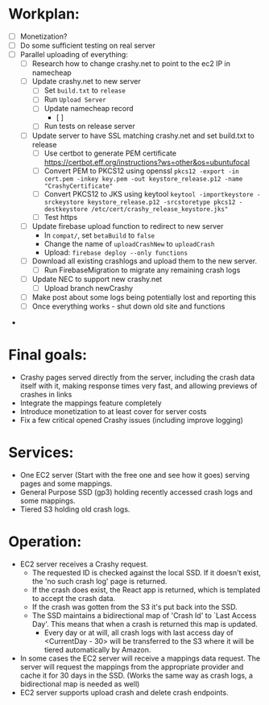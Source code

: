 # Workplan:
- [ ] Monetization?
- [ ] Do some sufficient testing on real server
- [ ] Parallel uploading of everything:
  - [ ] Research how to change crashy.net to point to the ec2 IP in namecheap
  - [ ] Update crashy.net to new server
    - [ ] Set `build.txt` to `release`
    - [ ] Run `Upload Server`
    - [ ] Update namecheap record 
      - [ ] 
    - [ ] Run tests on release server
  - [ ] Update server to have SSL matching crashy.net and set build.txt to release
    - [ ] Use certbot to generate PEM certificate https://certbot.eff.org/instructions?ws=other&os=ubuntufocal
    - [ ] Convert PEM to PKCS12 using openssl `pkcs12 -export -in cert.pem -inkey key.pem -out keystore_release.p12 -name "CrashyCertificate"`
    - [ ] Convert PKCS12 to JKS using keytool `keytool -importkeystore -srckeystore keystore_release.p12 -srcstoretype pkcs12 -destkeystore /etc/cert/crashy_release_keystore.jks"`
    - [ ] Test https
  - [ ] Update firebase upload function to redirect to new server
    - In `compat/`, set `betaBuild` to `false`
    - Change the name of `uploadCrashNew` to `uploadCrash`
    - Upload: `firebase deploy --only functions`
  - [ ] Download all existing crashlogs and upload them to the new server.
    - [ ] Run FirebaseMigration to migrate any remaining crash logs
  - [ ] Update NEC to support new crashy.net
    - [ ] Upload branch newCrashy
  - [ ] Make post about some logs being potentially lost and reporting this
  - [ ] Once everything works - shut down old site and functions

- 

# Final goals:
- Crashy pages served directly from the server, including the crash data itself with it, making response times very fast, and allowing previews of crashes in links
- Integrate the mappings feature completely
- Introduce monetization to at least cover for server costs
- Fix a few critical opened Crashy issues (including improve logging)

# Services:

- One EC2 server (Start with the free one and see how it goes) serving pages and some mappings. 
- General Purpose SSD (gp3) holding recently accessed crash logs and some mappings.
- Tiered S3 holding old crash logs.

# Operation:

- EC2 server receives a Crashy request. 
  - The requested ID is checked against the local SSD. If it doesn't exist, the 'no such crash log' page is returned.
  - If the crash does exist, the React app is returned, which is templated to accept the crash data. 
  - If the crash was gotten from the S3 it's put back into the SSD. 
  - The SSD maintains a bidirectional map of 'Crash Id' to `Last Access Day'. This means that when a crash is returned this map is updated. 
    - Every day or at will, all crash logs with last access day of <CurrentDay - 30> will be transferred to the S3 where it will be tiered automatically by Amazon.
- In some cases the EC2 server will receive a mappings data request. The server will request the mappings from the appropriate provider and cache it for 30 days in the SSD. (Works the same way as crash logs, a bidirectional map is needed as well)
- EC2 server supports upload crash and delete crash endpoints.
